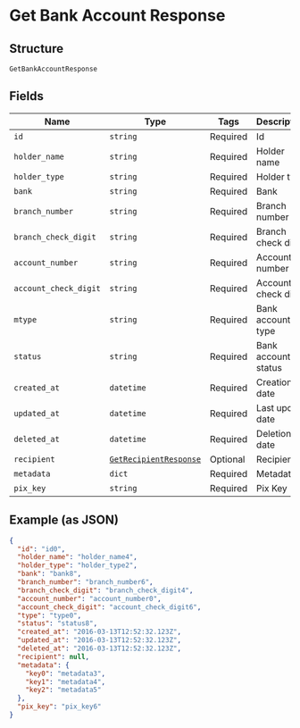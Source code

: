 
# Get Bank Account Response

## Structure

`GetBankAccountResponse`

## Fields

| Name | Type | Tags | Description |
|  --- | --- | --- | --- |
| `id` | `string` | Required | Id |
| `holder_name` | `string` | Required | Holder name |
| `holder_type` | `string` | Required | Holder type |
| `bank` | `string` | Required | Bank |
| `branch_number` | `string` | Required | Branch number |
| `branch_check_digit` | `string` | Required | Branch check digit |
| `account_number` | `string` | Required | Account number |
| `account_check_digit` | `string` | Required | Account check digit |
| `mtype` | `string` | Required | Bank account type |
| `status` | `string` | Required | Bank account status |
| `created_at` | `datetime` | Required | Creation date |
| `updated_at` | `datetime` | Required | Last update date |
| `deleted_at` | `datetime` | Required | Deletion date |
| `recipient` | [`GetRecipientResponse`](../../doc/models/get-recipient-response.md) | Optional | Recipient |
| `metadata` | `dict` | Required | Metadata |
| `pix_key` | `string` | Required | Pix Key |

## Example (as JSON)

```json
{
  "id": "id0",
  "holder_name": "holder_name4",
  "holder_type": "holder_type2",
  "bank": "bank8",
  "branch_number": "branch_number6",
  "branch_check_digit": "branch_check_digit4",
  "account_number": "account_number0",
  "account_check_digit": "account_check_digit6",
  "type": "type0",
  "status": "status8",
  "created_at": "2016-03-13T12:52:32.123Z",
  "updated_at": "2016-03-13T12:52:32.123Z",
  "deleted_at": "2016-03-13T12:52:32.123Z",
  "recipient": null,
  "metadata": {
    "key0": "metadata3",
    "key1": "metadata4",
    "key2": "metadata5"
  },
  "pix_key": "pix_key6"
}
```

